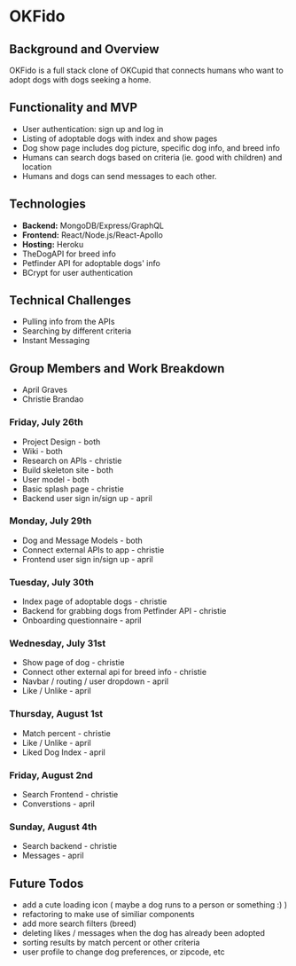# OKFido

## Background and Overview
OKFido is a full stack clone of OKCupid that connects humans who want to adopt dogs with dogs seeking a home.

## Functionality and MVP
* User authentication: sign up and log in
* Listing of adoptable dogs with index and show pages
* Dog show page includes dog picture, specific dog info, and breed info
* Humans can search dogs based on criteria (ie. good with children) and location
* Humans and dogs can send messages to each other.


## Technologies

* **Backend:** MongoDB/Express/GraphQL
* **Frontend:** React/Node.js/React-Apollo
* **Hosting:** Heroku
* TheDogAPI for breed info
* Petfinder API for adoptable dogs' info
* BCrypt for user authentication

## Technical Challenges
* Pulling info from the APIs
* Searching by different criteria
* Instant Messaging

## Group Members and Work Breakdown

* April Graves
* Christie Brandao

### Friday, July 26th
* Project Design - both
* Wiki - both
* Research on APIs - christie
* Build skeleton site - both
* User model - both
* Basic splash page - christie
* Backend user sign in/sign up - april

### Monday, July 29th
* Dog and Message Models - both
* Connect external APIs to app - christie
* Frontend user sign in/sign up - april

### Tuesday, July 30th
* Index page of adoptable dogs - christie
* Backend for grabbing dogs from Petfinder API - christie
* Onboarding questionnaire - april

### Wednesday, July 31st
* Show page of dog - christie
* Connect other external api for breed info - christie
* Navbar / routing / user dropdown - april
* Like / Unlike - april

### Thursday, August 1st
* Match percent - christie
* Like / Unlike - april
* Liked Dog Index - april

### Friday, August 2nd
* Search Frontend - christie
* Converstions - april

### Sunday, August 4th
* Search backend - christie
* Messages - april

## Future Todos
* add a cute loading icon ( maybe a dog runs to a person or something :) )
* refactoring to make use of similiar components 
* add more search filters (breed)
* deleting likes / messages when the dog has already been adopted
* sorting results by match percent or other criteria
* user profile to change dog preferences, or zipcode, etc
